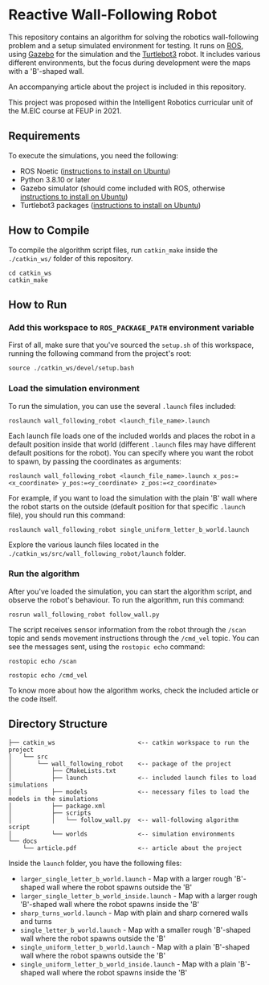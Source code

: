 # Reactive Wall-Following Robot

This repository contains an algorithm for solving the robotics wall-following problem and a setup simulated environment for testing. It runs on [ROS](https://www.ros.org/), using [Gazebo](http://gazebosim.org/) for the simulation and the [Turtlebot3](https://emanual.robotis.com/docs/en/platform/turtlebot3/quick-start/) robot. It includes various different environments, but the focus during development were the maps with a 'B'-shaped wall.

An accompanying article about the project is included in this repository. 

This project was proposed within the Intelligent Robotics curricular unit of the M.EIC course at FEUP in 2021.

## Requirements

To execute the simulations, you need the following:
* ROS Noetic ([instructions to install on Ubuntu](http://wiki.ros.org/noetic/Installation/Ubuntu))
* Python 3.8.10 or later
* Gazebo simulator (should come included with ROS, otherwise [instructions to install on Ubuntu](http://gazebosim.org/tutorials?tut=install_ubuntu))
* Turtlebot3 packages ([instructions to install on Ubuntu](https://emanual.robotis.com/docs/en/platform/turtlebot3/quick-start/))

## How to Compile

To compile the algorithm script files, run `catkin_make` inside the `./catkin_ws/` folder of this repository.

```
cd catkin_ws
catkin_make
```

## How to Run

### Add this workspace to `ROS_PACKAGE_PATH` environment variable

First of all, make sure that you've sourced the `setup.sh` of this workspace, running the following command from the project's root:

```
source ./catkin_ws/devel/setup.bash
```

### Load the simulation environment

To run the simulation, you can use the several `.launch` files included:

```
roslaunch wall_following_robot <launch_file_name>.launch
```

Each launch file loads one of the included worlds and places the robot in a default position inside that world (different `.launch` files may have different default positions for the robot). You can specify where you want the robot to spawn, by passing the coordinates as arguments:

```
roslaunch wall_following_robot <launch_file_name>.launch x_pos:=<x_coordinate> y_pos:=<y_coordinate> z_pos:=<z_coordinate>
```

For example, if you want to load the simulation with the plain 'B' wall where the robot starts on the outside (default position for that specific `.launch` file), you should run this command:

```
roslaunch wall_following_robot single_uniform_letter_b_world.launch
```

Explore the various launch files located in the `./catkin_ws/src/wall_following_robot/launch` folder.

### Run the algorithm

After you've loaded the simulation, you can start the algorithm script, and observe the robot's behaviour. To run the algorithm, run this command:

```
rosrun wall_following_robot follow_wall.py
```

The script receives sensor information from the robot through the `/scan` topic and sends movement instructions through the `/cmd_vel` topic. You can see the messages sent, using the `rostopic echo` command:

```
rostopic echo /scan
```

```
rostopic echo /cmd_vel
```

To know more about how the algorithm works, check the included article or the code itself.

## Directory Structure

```
├── catkin_ws                       <-- catkin workspace to run the project
│   └── src
│       └── wall_following_robot    <-- package of the project
│           ├── CMakeLists.txt
│           ├── launch              <-- included launch files to load simulations
│           ├── models              <-- necessary files to load the models in the simulations
│           ├── package.xml
│           ├── scripts
│           │   └── follow_wall.py  <-- wall-following algorithm script
│           └── worlds              <-- simulation environments
└── docs
    └── article.pdf                 <-- article about the project
```

Inside the `launch` folder, you have the following files:
* `larger_single_letter_b_world.launch` - Map with a larger rough 'B'-shaped wall where the robot spawns outside the 'B'
* `larger_single_letter_b_world_inside.launch` - Map with a larger rough 'B'-shaped wall where the robot spawns inside the 'B'
* `sharp_turns_world.launch` - Map with plain and sharp cornered walls and turns
* `single_letter_b_world.launch` - Map with a smaller rough 'B'-shaped wall where the robot spawns outside the 'B'
* `single_uniform_letter_b_world.launch` - Map with a plain 'B'-shaped wall where the robot spawns outside the 'B'
* `single_uniform_letter_b_world_inside.launch` - Map with a plain 'B'-shaped wall where the robot spawns inside the 'B'